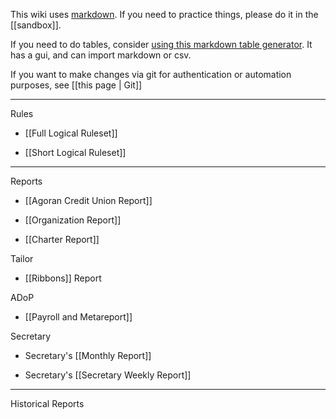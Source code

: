 This wiki uses [markdown](https://github.com/adam-p/markdown-here/wiki/Markdown-Cheatsheet). If you need to practice things, please do it in the [[sandbox]].

If you need to do tables, consider [using this markdown table generator](http://www.tablesgenerator.com/markdown_tables). It has a gui, and can import markdown or csv.


If you want to make changes via git for authentication or automation purposes, see [[this page | Git]]

----

Rules

* [[Full Logical Ruleset]]

* [[Short Logical Ruleset]]

----

Reports

* [[Agoran Credit Union Report]]

* [[Organization Report]]

* [[Charter Report]]

Tailor

* [[Ribbons]] Report

ADoP

* [[Payroll and Metareport]]

Secretary

* Secretary's [[Monthly Report]]

* Secretary's [[Secretary Weekly Report]]

----

Historical Reports

